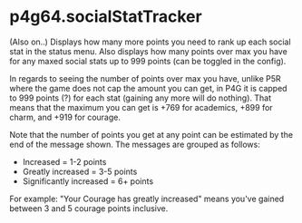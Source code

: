 # p4g64.socialStatTracker
(Also on..) Displays how many more points you need to rank up each social stat in the status menu. Also displays how many points over max you have for any maxed social stats up to 999 points (can be toggled in the config).

In regards to seeing the number of points over max you have, unlike P5R where the game does not cap the amount you can get, in P4G it is capped to 999 points (?) for each stat (gaining any more will do nothing). That means that the maximum you can get is +769 for academics, +899 for charm, and +919 for courage.

Note that the number of points you get at any point can be estimated by the end of the message shown. The messages are grouped as follows:
- Increased = 1-2 points
- Greatly increased = 3-5 points
- Significantly increased = 6+ points

For example: "Your Courage has greatly increased" means you've gained between 3 and 5 courage points inclusive.
